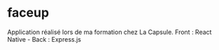 # faceup
Application réalisé lors de ma formation chez La Capsule. 
Front : React Native - Back : Express.js
